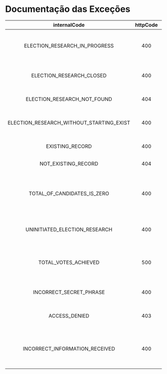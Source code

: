 # __Documentação das Exceções__
|internalCode|httpCode|message|
|:---:|:---:|:---:|
|ELECTION_RESEARCH_IN_PROGRESS|400|There is already an election research in progress|
|ELECTION_RESEARCH_CLOSED|400|Election research already closed|
|ELECTION_RESEARCH_NOT_FOUND|404|Election research not found|
|ELECTION_RESEARCH_WITHOUT_STARTING_EXIST|400|Election research without starting exist|
|EXISTING_RECORD|400|This record already exists|
|NOT_EXISTING_RECORD|404|This record not exists|
|TOTAL_OF_CANDIDATES_IS_ZERO|400|It is not possible to start an electoral research with zero candidates|
|UNINITIATED_ELECTION_RESEARCH|400|The electoral research has not been started|
|TOTAL_VOTES_ACHIEVED|500|The established limit of votes received has been reached|
|INCORRECT_SECRET_PHRASE|400|The secret phrase is incorrect|
|ACCESS_DENIED|403|Your credentials do not allow access|
|INCORRECT_INFORMATION_RECEIVED|400|Some Information provided does not meet requirements|